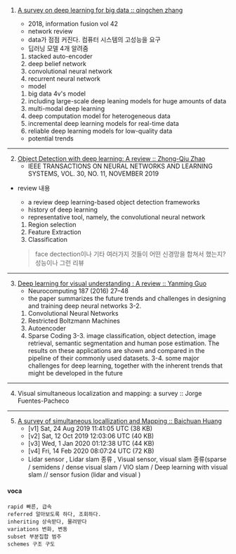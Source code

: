 1. [A survey on deep learning for big data :: qingchen zhang](https://www.sciencedirect.com/science/article/pii/S1566253517305328)
	- 2018, information fusion vol 42
	- network review
	- data가 점점 커진다. 컴퓨터 시스템의 고성능을 요구
	- 딥러닝 모델 4개 알려줌 
	1) stacked auto-encoder 
	2) deep belief network 
	3) convolutional neural network 
	4) recurrent neural network
	
	- model 
	1) big data 4v's model
	2) including large-scale deep leaning models for huge amounts of data
	3) multi-modal deep learning 
	4) deep computation model for heterogeneous data
	5) incremental deep learning models for real-time data 
	6) reliable deep learning models for low-quality data
	
	- potential trends
	
-------------------------------------------------------------------------------

2. [Object Detection with deep learning: A review :: Zhong-Qiu Zhao](https://arxiv.org/abs/1807.05511)
	- IEEE TRANSACTIONS ON NEURAL NETWORKS AND LEARNING SYSTEMS, VOL. 30, NO. 11, NOVEMBER 2019
* review 내용
	- a review deep learning-based object detection frameworks
	- history of deep learning
	- representative tool, namely, the convolutional neural network
	1) Region selection
	2) Feature Extraction
	3) Classification
	
	> face dectection이나 기타 여러가지 것들이 어떤 신경망을 합쳐서 했는지? 성능이나 그런 리뷰
	

-----------------------------------------------------------------------------

3. [Deep learning for visual understanding : A review :: Yanming Guo](https://www.sciencedirect.com/science/article/pii/S0925231215017634)
	- Neurocomputing 187 (2016) 27–48
	- the paper summarizes the future trends and challenges in designing and training deep neural networks
	3-2. 
	1) Convolutional Neural Networks
	2) Restricted Boltzmann Machines
	3) Autoencoder 
	4) Sparse Coding
	3-3. image classification, object detection, image retrieval, semantic segmentation and human pose estimation. The results on these applications are shown and compared in the pipeline of their commonly used datasets.
	3-4. some major challenges for deep learning, together with the inherent trends that might be developed in the future
	
	
--------------------------------------------------------------------------

4. Visual simultaneous localization and mapping: a survey :: Jorge Fuentes-Pacheco



-------------------------------------------------------------------------

5. [A survey of simultaneous locallization and Mapping :: Baichuan Huang](https://www.sciencedirect.com/science/article/pii/S0925231215017634)
	- [v1] Sat, 24 Aug 2019 11:41:05 UTC (38 KB)
	- [v2] Sat, 12 Oct 2019 12:03:06 UTC (40 KB)
	- [v3] Wed, 1 Jan 2020 01:12:38 UTC (44 KB)
	- [v4] Fri, 14 Feb 2020 08:07:24 UTC (72 KB)
	- Lidar sensor , Lidar slam 종류 , Visual sensor, visual slam 종류(sparse / semidens / dense visual slam / VIO slam / Deep learning with visual slam // sensor fusion (lidar and visual )
	
	
	
	
	
	
	
	
	
	
	
	




#### voca 
```
rapid 빠른, 급속
referred 알아보도록 하다, 조회하다.
inheriting 상속받다, 물려받다
variations 변화, 변동
subset 부분집합 범주
schemes 구조 구도 
```
